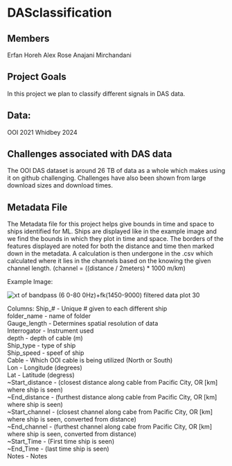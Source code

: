 # DASclassification

## Members
Erfan Horeh
Alex Rose
Anajani Mirchandani

## Project Goals
In this project we plan to classify different signals in DAS data.

## Data:
OOI 2021
Whidbey 2024

## Challenges associated with DAS data
The OOI DAS dataset is around 26 TB of data as a whole which makes using it on github challenging. Challenges have also been shown from large download sizes and download times.

## Metadata File
The Metadata file for this project helps give bounds in time and space to ships identified for ML. Ships are displayed like in the example image and we find the bounds in which they plot in time and space. The borders of the features displayed are noted for both the distance and time then marked down in the metadata. A calculation is then undergone in the .csv which calculated where it lies in the channels based on the knowing the given channel length. (channel = ((distance / 2meters) * 1000 m/km)

Example Image:  

![xt of bandpass (6 0-80 0Hz)+fk(1450-9000) filtered data plot 30](https://github.com/user-attachments/assets/05f9d48e-e94e-4960-96a0-0365b305878d)

Columns:
Ship_# - Unique # given to each different ship  
folder_name - name of folder  
Gauge_length - Determines spatial resolution of data  
Interrogator - Instrument used  
depth - depth of cable (m)  
Ship_type - type of ship  
Ship_speed - speef of ship  
Cable - Which OOI cable is being utilized (North or South)  
Lon	- Longitude (degrees)  
Lat	- Latitude (degress)  
~Start_distance - (closest distance along cable from Pacific City, OR [km] where ship is seen)  
~End_distance - (furthest distance along cable from Pacific City, OR [km] where ship is seen)  
~Start_channel - (closest channel along cabe from Pacific City, OR [km] where ship is seen, converted from distance)  
~End_channel - (furthest channel along cabe from Pacific City, OR [km] where ship is seen, converted from distance)  
~Start_Time - (First time ship is seen)  
~End_Time -	(last time ship is seen)  
Notes - Notes  



